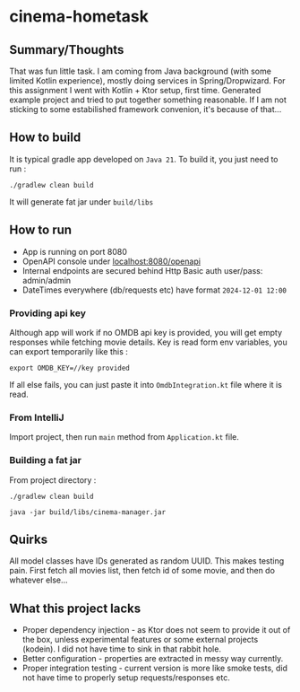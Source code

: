 # cinema-hometask

## Summary/Thoughts

That was fun little task. I am coming from Java background (with some limited Kotlin experience), mostly doing services in Spring/Dropwizard. For this assignment I went with Kotlin + Ktor setup, first time. Generated example project and tried to put together something reasonable. If I am not sticking to some estabilished framework convenion, it's because of that...

## How to build

It is typical gradle app developed on `Java 21`. To build it, you just need to run :

```
./gradlew clean build
```

It will generate fat jar under `build/libs`

## How to run

* App is running on port 8080
* OpenAPI console under [localhost:8080/openapi](http://localhost:8080/openapi)
* Internal endpoints are secured behind Http Basic auth user/pass: admin/admin
* DateTimes everywhere (db/requests etc) have format `2024-12-01 12:00`

### Providing api key

Although app will work if no OMDB api key is provided, you will get empty responses while fetching movie details. Key is read form env variables, you can export temporarily like this :

```
export OMDB_KEY=//key provided
```

If all else fails, you can just paste it into `OmdbIntegration.kt` file where it is read.

### From IntelliJ

Import project, then run `main` method from `Application.kt` file.

### Building a fat jar

From project directory :

```
./gradlew clean build

java -jar build/libs/cinema-manager.jar
```

## Quirks

All model classes have IDs generated as random UUID. This makes testing pain. First fetch all movies list, then fetch id of some movie, and then do whatever else...

## What this project lacks

* Proper dependency injection - as Ktor does not seem to provide it out of the box, unless experimental features or some external projects (kodein). I did not have time to sink in that rabbit hole.
* Better configuration - properties are extracted in messy way currently.
* Proper integration testing - current version is more like smoke tests, did not have time to properly setup requests/responses etc.
